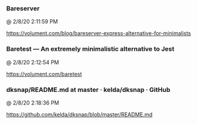 ﻿

### Bareserver
@ 2/8/20 2:11:59 PM

https://volument.com/blog/bareserver-express-alternative-for-minimalists



### Baretest — An extremely minimalistic alternative to Jest
@ 2/8/20 2:12:54 PM

https://volument.com/baretest



### dksnap/README.md at master · kelda/dksnap · GitHub
@ 2/8/20 2:18:36 PM

https://github.com/kelda/dksnap/blob/master/README.md

